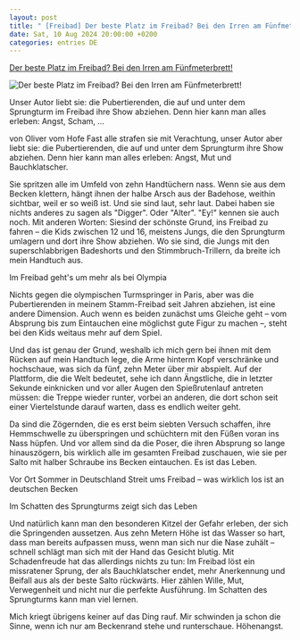 ```yaml
---
layout: post
title: " [Freibad] Der beste Platz im Freibad? Bei den Irren am Fünfmeterbrett!"
date: Sat, 10 Aug 2024 20:00:00 +0200
categories: entries DE
---
```

[Der beste Platz im Freibad? Bei den Irren am Fünfmeterbrett!](https://www.stern.de/kultur/der-beste-platz-im-freibad--bei-den-irren-am-fuenfmeterbrett--34955042.html)

![Der beste Platz im Freibad? Bei den Irren am Fünfmeterbrett!](https://image.stern.de/34971976/t/Z-/v2/w1440/r1.7778/-/f4cac75431d644c3e0538d11410a429c.jpg)

Unser Autor liebt sie: die Pubertierenden, die auf und unter dem Sprungturm im Freibad ihre Show abziehen. Denn hier kann man alles erleben: Angst, Scham, ...

von Oliver vom Hofe Fast alle strafen sie mit Verachtung, unser Autor aber liebt sie: die Pubertierenden, die auf und unter dem Sprungturm ihre Show abziehen. Denn hier kann man alles erleben: Angst, Mut und Bauchklatscher.

Sie spritzen alle im Umfeld von zehn Handtüchern nass. Wenn sie aus dem Becken klettern, hängt ihnen der halbe Arsch aus der Badehose, weithin sichtbar, weil er so weiß ist. Und sie sind laut, sehr laut. Dabei haben sie nichts anderes zu sagen als "Digger". Oder "Alter". "Ey!" kennen sie auch noch. Mit anderen Worten: Siesind der schönste Grund, ins Freibad zu fahren – die Kids zwischen 12 und 16, meistens Jungs, die den Sprungturm umlagern und dort ihre Show abziehen. Wo sie sind, die Jungs mit den superschlabbrigen Badeshorts und den Stimmbruch-Trillern, da breite ich mein Handtuch aus.

Im Freibad geht's um mehr als bei Olympia

Nichts gegen die olympischen Turmspringer in Paris, aber was die Pubertierenden in meinem Stamm-Freibad seit Jahren abziehen, ist eine andere Dimension. Auch wenn es beiden zunächst ums Gleiche geht – vom Absprung bis zum Eintauchen eine möglichst gute Figur zu machen –, steht bei den Kids weitaus mehr auf dem Spiel.

Und das ist genau der Grund, weshalb ich mich gern bei ihnen mit dem Rücken auf mein Handtuch lege, die Arme hinterm Kopf verschränke und hochschaue, was sich da fünf, zehn Meter über mir abspielt. Auf der Plattform, die die Welt bedeutet, sehe ich dann Ängstliche, die in letzter Sekunde einknicken und vor aller Augen den Spießrutenlauf antreten müssen: die Treppe wieder runter, vorbei an anderen, die dort schon seit einer Viertelstunde darauf warten, dass es endlich weiter geht.

Da sind die Zögernden, die es erst beim siebten Versuch schaffen, ihre Hemmschwelle zu überspringen und schüchtern mit den Füßen voran ins Nass hüpfen. Und vor allem sind da die Poser, die ihren Absprung so lange hinauszögern, bis wirklich alle im gesamten Freibad zuschauen, wie sie per Salto mit halber Schraube ins Becken eintauchen. Es ist das Leben.

Vor Ort Sommer in Deutschland Streit ums Freibad – was wirklich los ist an deutschen Becken

Im Schatten des Sprungturms zeigt sich das Leben

Und natürlich kann man den besonderen Kitzel der Gefahr erleben, der sich die Springenden aussetzen. Aus zehn Metern Höhe ist das Wasser so hart, dass man bereits aufpassen muss, wenn man sich nur die Nase zuhält – schnell schlägt man sich mit der Hand das Gesicht blutig. Mit Schadenfreude hat das allerdings nichts zu tun: Im Freibad löst ein missratener Sprung, der als Bauchklatscher endet, mehr Anerkennung und Beifall aus als der beste Salto rückwärts. Hier zählen Wille, Mut, Verwegenheit und nicht nur die perfekte Ausführung. Im Schatten des Sprungturms kann man viel lernen.

Mich kriegt übrigens keiner auf das Ding rauf. Mir schwinden ja schon die Sinne, wenn ich nur am Beckenrand stehe und runterschaue. Höhenangst.

